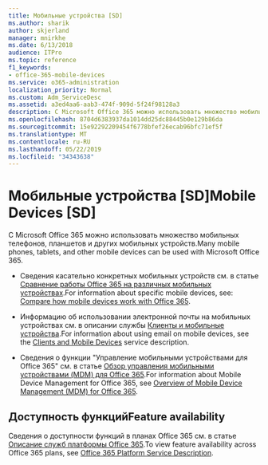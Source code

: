 ```yaml
---
title: Мобильные устройства [SD]
ms.author: sharik
author: skjerland
manager: mnirkhe
ms.date: 6/13/2018
audience: ITPro
ms.topic: reference
f1_keywords:
- office-365-mobile-devices
ms.service: o365-administration
localization_priority: Normal
ms.custom: Adm_ServiceDesc
ms.assetid: a3ed4aa6-aab3-474f-909d-5f24f98128a3
description: С Microsoft Office 365 можно использовать множество мобильных телефонов, планшетов и других мобильных устройств.
ms.openlocfilehash: 8704d6383937da1014dd25dc88445b0e129b86da
ms.sourcegitcommit: 15e92292209454f6778bfef26ecab96bfc71ef5f
ms.translationtype: MT
ms.contentlocale: ru-RU
ms.lasthandoff: 05/22/2019
ms.locfileid: "34343638"
---
```

# <a name="mobile-devices-sd"></a><span data-ttu-id="9377c-103">Мобильные устройства [SD]</span><span class="sxs-lookup"><span data-stu-id="9377c-103">Mobile Devices [SD]</span></span>

<span data-ttu-id="9377c-104">С Microsoft Office 365 можно использовать множество мобильных телефонов, планшетов и других мобильных устройств.</span><span class="sxs-lookup"><span data-stu-id="9377c-104">Many mobile phones, tablets, and other mobile devices can be used with Microsoft Office 365.</span></span> 
  
- <span data-ttu-id="9377c-105">Сведения касательно конкретных мобильных устройств см. в статье [Сравнение работы Office 365 на различных мобильных устройствах](https://go.microsoft.com/fwlink/p/?LinkId=282337).</span><span class="sxs-lookup"><span data-stu-id="9377c-105">For information about specific mobile devices, see: [Compare how mobile devices work with Office 365](https://go.microsoft.com/fwlink/p/?LinkId=282337).</span></span>
    
- <span data-ttu-id="9377c-106">Информацию об использовании электронной почты на мобильных устройствах см. в описании службы [Клиенты и мобильные устройства](../exchange-online-service-description/clients-and-mobile-devices.md).</span><span class="sxs-lookup"><span data-stu-id="9377c-106">For information about using email on mobile devices, see the [Clients and Mobile Devices](../exchange-online-service-description/clients-and-mobile-devices.md) service description.</span></span> 
    
- <span data-ttu-id="9377c-107">Сведения о функции "Управление мобильными устройствами для Office 365" см. в статье [Обзор управления мобильными устройствами (MDM) для Office 365](https://go.microsoft.com/fwlink/?linkid=808602).</span><span class="sxs-lookup"><span data-stu-id="9377c-107">For information about Mobile Device Management for Office 365, see [Overview of Mobile Device Management (MDM) for Office 365](https://go.microsoft.com/fwlink/?linkid=808602).</span></span>
    
## <a name="feature-availability"></a><span data-ttu-id="9377c-108">Доступность функций</span><span class="sxs-lookup"><span data-stu-id="9377c-108">Feature availability</span></span>

<span data-ttu-id="9377c-109">Сведения о доступности функций в планах Office 365 см. в статье [Описание служб платформы Office 365](https://technet.microsoft.com/en-us/library/office-365-platform-service-description.aspx).</span><span class="sxs-lookup"><span data-stu-id="9377c-109">To view feature availability across Office 365 plans, see [Office 365 Platform Service Description](https://technet.microsoft.com/en-us/library/office-365-platform-service-description.aspx).</span></span>
  

